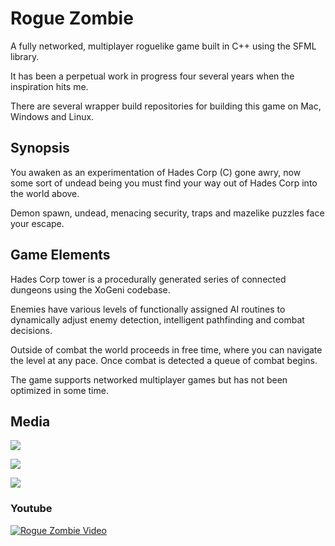 # Rogue Zombie

A fully networked, multiplayer roguelike game built in C++ using the SFML library.

It has been a perpetual work in progress four several years when the inspiration hits me.

There are several wrapper build repositories for building this game on Mac, Windows and Linux.

## Synopsis

You awaken as an experimentation of Hades Corp (C) gone awry, now some sort of undead being you must find your way out of Hades Corp into the world above.

Demon spawn, undead, menacing security, traps and mazelike puzzles face your escape.

## Game Elements

Hades Corp tower is a procedurally generated series of connected dungeons using the XoGeni codebase.

Enemies have various levels of functionally assigned AI routines to dynamically adjust enemy detection, intelligent pathfinding and combat decisions.

Outside of combat the world proceeds in free time, where you can navigate the level at any pace. Once combat is detected a queue of combat begins.

The game supports networked multiplayer games but has not been optimized in some time.

## Media

![](https://media.giphy.com/media/1Bek1Q5vb7tWHlsvEp/giphy.gif)

![](https://media.giphy.com/media/tZqWkDeFzmclavakLI/giphy.gif)

![](https://media.giphy.com/media/5UudDFsjKINvU2nK9s/giphy.gif)


### Youtube

[![Rogue Zombie Video](https://img.youtube.com/vi/5urZK-CNOFo/0.jpg)](https://www.youtube.com/watch?v=5urZK-CNOFo)
